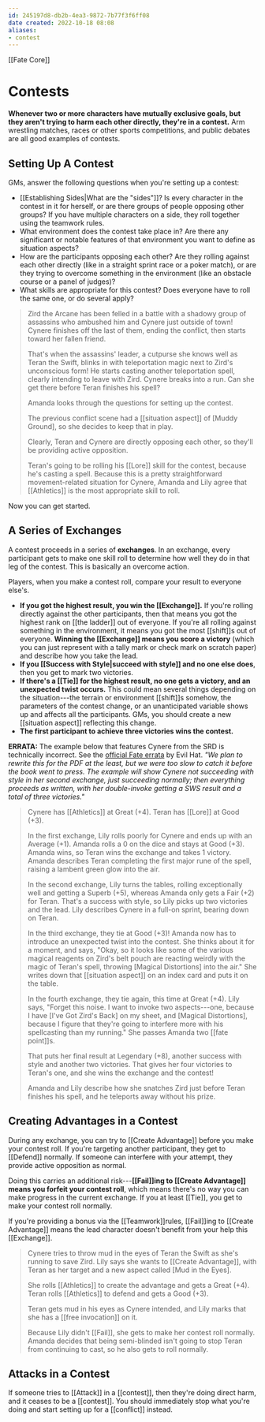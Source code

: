 ```yaml
---
id: 245197d8-db2b-4ea3-9872-7b77f3f6ff08
date created: 2022-10-18 08:08
aliases:
- contest
---
```


[[Fate Core]]

# Contests

**Whenever two or more characters have mutually exclusive goals, but they aren't trying to harm each other directly, they're in a contest.** Arm wrestling matches, races or other sports competitions, and public debates are all good examples of contests.

## Setting Up A Contest

GMs, answer the following questions when you're setting up a contest:

- [[Establishing Sides|What are the "sides"]]? Is every character in the contest in it for herself, or are there groups of people opposing other groups? If you have multiple characters on a side, they roll together using the teamwork rules.
- What environment does the contest take place in? Are there any significant or notable features of that environment you want to define as situation aspects?
- How are the participants opposing each other? Are they rolling against each other directly (like in a straight sprint race or a poker match), or are they trying to overcome something in the environment (like an obstacle course or a panel of judges)?
- What skills are appropriate for this contest? Does everyone have to roll the same one, or do several apply?

> Zird the Arcane has been felled in a battle with a shadowy group of assassins who ambushed him and Cynere just outside of town! Cynere finishes off the last of them, ending the conflict, then starts toward her fallen friend.
>
> That's when the assassins' leader, a cutpurse she knows well as Teran the Swift, blinks in with teleportation magic next to Zird's unconscious form! He starts casting another teleportation spell, clearly intending to leave with Zird. Cynere breaks into a run. Can she get there before Teran finishes his spell?
>
> Amanda looks through the questions for setting up the contest.
>
> The previous conflict scene had a [[situation aspect]] of [Muddy Ground], so she decides to keep that in play.
>
> Clearly, Teran and Cynere are directly opposing each other, so they'll be providing active opposition.
>
> Teran's going to be rolling his [[Lore]] skill for the contest, because he's casting a spell. Because this is a pretty straightforward movement-related situation for Cynere, Amanda and Lily agree that [[Athletics]] is the most appropriate skill to roll.

Now you can get started.

## A Series of Exchanges

A contest proceeds in a series of **exchanges**. In an exchange, every participant gets to make one skill roll to determine how well they do in that leg of the contest. This is basically an overcome action.

Players, when you make a contest roll, compare your result to everyone else's.

- **If you got the highest result, you win the [[Exchange]].** If you're rolling directly against the other participants, then that means you got the highest rank on [[the ladder]] out of everyone. If you're all rolling against something in the environment, it means you got the most [[shift]]s out of everyone. **Winning the [[Exchange]] means you score a victory** (which you can just represent with a tally mark or check mark on scratch paper) and describe how you take the lead.
- **If you [[Success with Style|succeed with style]] and no one else does**, then you get to mark two victories.
- **If there's a [[Tie]] for the highest result, no one gets a victory, and an unexpected twist occurs.** This could mean several things depending on the situation---the terrain or environment [[shift]]s somehow, the parameters of the contest change, or an unanticipated variable shows up and affects all the participants. GMs, you should create a new [[situation aspect]] reflecting this change.
- **The first participant to achieve three victories wins the contest.**

**ERRATA:** The example below that features Cynere from the SRD is technically incorrect. See the [official Fate
errata](https://docs.google.com/document/d/1wvZasbKtQgmR-p8wvPcNw7jdy7QAftMmQxvMEz4gof4/edit)
by Evil Hat. _"We plan to rewrite this for the PDF at the least, but we were too slow to catch it before the book went to press. The example will show Cynere not succeeding with style in her second exchange, just succeeding normally; then everything proceeds as written, with her double-invoke getting a SWS result and a total of three victories."_

> Cynere has [[Athletics]] at Great (+4). Teran has [[Lore]] at Good (+3).
>
> In the first exchange, Lily rolls poorly for Cynere and ends up with an Average (+1). Amanda rolls a 0 on the dice and stays at Good (+3). Amanda wins, so Teran wins the exchange and takes 1 victory. Amanda describes Teran completing the first major rune of the spell, raising a lambent green glow into the air.
>
> In the second exchange, Lily turns the tables, rolling exceptionally well and getting a Superb (+5), whereas Amanda only gets a Fair (+2) for Teran. That's a success with style, so Lily picks up two victories and the lead. Lily describes Cynere in a full-on sprint, bearing down on Teran.
>
> In the third exchange, they tie at Good (+3)! Amanda now has to introduce an unexpected twist into the contest. She thinks about it for a moment, and says, "Okay, so it looks like some of the various magical reagents on Zird's belt pouch are reacting weirdly with the magic of Teran's spell, throwing [Magical Distortions] into the air." She writes down that [[situation aspect]] on an index card and puts it on the table.
>
> In the fourth exchange, they tie again, this time at Great (+4). Lily says, "Forget this noise. I want to invoke two aspects---one, because I have [I've Got Zird's Back] on my sheet, and [Magical Distortions], because I figure that they're going to interfere more with his spellcasting than my running." She passes Amanda two [[fate point]]s.
>
> That puts her final result at Legendary (+8), another success with style and another two victories. That gives her four victories to Teran's one, and she wins the exchange and the contest!
>
> Amanda and Lily describe how she snatches Zird just before Teran finishes his spell, and he teleports away without his prize.

## Creating Advantages in a Contest

During any exchange, you can try to [[Create Advantage]] before you make your contest roll. If you're targeting another participant, they get to [[Defend]] normally. If someone can interfere with your attempt, they provide active opposition as normal.

Doing this carries an additional risk---**[[Fail]]ing to [[Create Advantage]] means you forfeit your contest roll**, which means there's no way you can make progress in the current exchange. If you at least [[Tie]], you get to make your contest roll normally.

If you're providing a bonus via the [[Teamwork]]rules, [[Fail]]ing to [[Create Advantage]] means the lead character doesn't benefit from your help this [[Exchange]].

> Cynere tries to throw mud in the eyes of Teran the Swift as she's running to save Zird. Lily says she wants to [[Create Advantage]], with Teran as her target and a new aspect called [Mud in the Eyes].
>
> She rolls [[Athletics]] to create the advantage and gets a Great (+4).   Teran rolls [[Athletics]] to defend and gets a Good (+3).
>
> Teran gets mud in his eyes as Cynere intended, and Lily marks that she has a [[free invocation]] on it.
>
> Because Lily didn't [[Fail]], she gets to make her contest roll normally. Amanda decides that being semi-blinded isn't going to stop Teran from continuing to cast, so he also gets to roll normally.

## Attacks in a Contest

If someone tries to [[Attack]] in a [[contest]], then they're doing direct harm, and it ceases to be a [[contest]]. You should immediately stop what you're doing and start setting up for a [[conflict]] instead.

